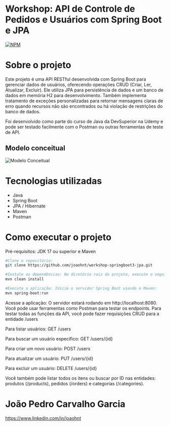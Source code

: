# Workshop: API de Controle de Pedidos e Usuários com Spring Boot e JPA
[![NPM](https://img.shields.io/npm/l/react)](https://github.com/joaohnt/workshop-springboot3-jpa/blob/main/LICENSE) 

# Sobre o projeto

Este projeto é uma API RESTful desenvolvida com Spring Boot para gerenciar dados de usuários, oferecendo operações CRUD (Criar, Ler, Atualizar, Excluir). Ele utiliza JPA para persistência de dados e um banco de dados em memória H2 para desenvolvimento. Também implementa tratamento de exceções personalizadas para retornar mensagens claras de erro quando recursos não são encontrados ou há violação de restrições do banco de dados.

Foi desenvolvido como parte do curso de Java da DevSuperior na Udemy e pode ser testado facilmente com o Postman ou outras ferramentas de teste de API.

## Modelo conceitual
![Modelo Conceitual](https://github.com/user-attachments/assets/cae98a92-7003-47f3-abf4-6758a78d9336)

# Tecnologias utilizadas
- Java
- Spring Boot
- JPA / Hibernate
- Maven
- Postman

# Como executar o projeto
Pré-requisitos: JDK 17 ou superior e Maven

```bash
#Clone o repositório:
git clone https://github.com/joaohnt/workshop-springboot3-jpa.git

#Instale as dependências: No diretório raiz do projeto, execute o seguinte comando para baixar as dependências:
mvn clean install

#Execute a aplicação: Inicie o servidor Spring Boot usando o Maven:
mvn spring-boot:run
```
Acesse a aplicação: O servidor estará rodando em http://localhost:8080. Você pode usar ferramentas como Postman para testar os endpoints.
Para testar todas as funções da API, você pode fazer requisições CRUD para a entidade /users

Para listar usuários: GET /users

Para buscar um usuário específico: GET /users/{id}

Para criar um novo usuário: POST /users

Para atualizar um usuário: PUT /users/{id}

Para excluir um usuário: DELETE /users/{id}

Você também pode listar todos os itens ou buscar por ID nas entidades: produtos (/products), pedidos (/orders) e categorias (/categories).


# João Pedro Carvalho Garcia

https://www.linkedin.com/in/joaohnt
